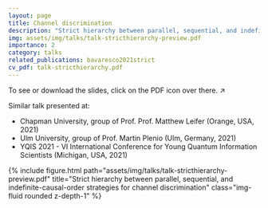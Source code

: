 ```yaml
---
layout: page
title: Channel discrimination
description: "Strict hierarchy between parallel, sequential, and indefinite-causal-order strategies for channel discrimination"
img: assets/img/talks/talk-stricthierarchy-preview.pdf
importance: 2
category: talks
related_publications: bavaresco2021strict
cv_pdf: talk-stricthierarchy.pdf
---
```


To see or download the slides, click on the PDF icon over there. ↗️

Similar talk presented at:

- Chapman University, group of Prof. Prof. Matthew Leifer (Orange, USA, 2021)
- Ulm University, group of Prof. Martin Plenio (Ulm, Germany, 2021)
- YQIS 2021 - VI International Conference for Young Quantum Information Scientists (Michigan, USA, 2021)


<div class="row">
    <div class="col-sm mt-3 mt-md-0">
        {% include figure.html path="assets/img/talks/talk-stricthierarchy-preview.pdf" title="Strict hierarchy between parallel, sequential, and indefinite-causal-order strategies for channel discrimination" class="img-fluid rounded z-depth-1" %}
    </div>

